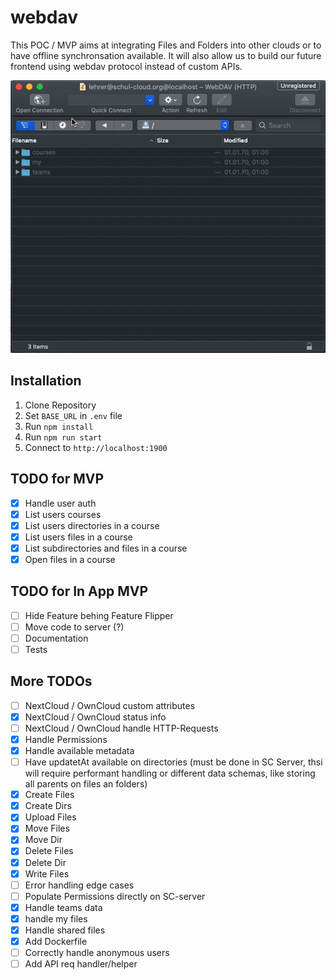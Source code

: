 # webdav

This POC / MVP aims at integrating Files and Folders into other clouds or to have offline synchronsation available. It will also allow us to build our future frontend using webdav protocol instead of custom APIs.

![Demo](demo.gif)

## Installation

1. Clone Repository
1. Set `BASE_URL` in `.env` file
1. Run `npm install`
1. Run `npm run start`
1. Connect to `http://localhost:1900`

## TODO for MVP

- [x] Handle user auth
- [x] List users courses
- [x] List users directories in a course
- [x] List users files in a course
- [x] List subdirectories and files in a course
- [x] Open files in a course

## TODO for In App MVP

- [ ] Hide Feature behing Feature Flipper
- [ ] Move code to server (?)
- [ ] Documentation
- [ ] Tests

## More TODOs

- [ ] NextCloud / OwnCloud custom attributes
- [X] NextCloud / OwnCloud status info
- [ ] NextCloud / OwnCloud handle HTTP-Requests
- [X] Handle Permissions
- [x] Handle available metadata
- [ ] Have updatetAt available on directories (must be done in SC Server, thsi will require performant handling or different data schemas, like storing all parents on files an folders)
- [X] Create Files
- [X] Create Dirs
- [x] Upload Files
- [x] Move Files
- [x] Move Dir
- [X] Delete Files
- [X] Delete Dir
- [x] Write Files
- [ ] Error handling edge cases
- [ ] Populate Permissions directly on SC-server
- [X] Handle teams data
- [X] handle my files
- [X] Handle shared files
- [X] Add Dockerfile
- [ ] Correctly handle anonymous users
- [ ] Add API req handler/helper
